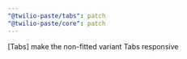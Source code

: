```yaml
---
"@twilio-paste/tabs": patch
"@twilio-paste/core": patch
---
```


[Tabs] make the non-fitted variant Tabs responsive
